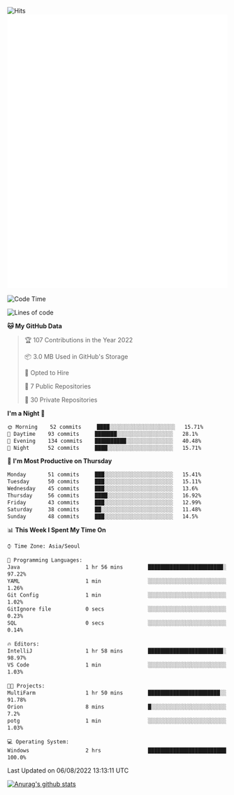 ![Hits](https://hits.seeyoufarm.com/api/count/incr/badge.svg?url=https%3A%2F%2Fgithub.com%2Fkokose1234&count_bg=%2379C83D&title_bg=%23555555&icon=apple.svg&icon_color=%23E7E7E7&title=hits&edge_flat=false)
<br/>
![Metrics](https://github.com/kokose1234/kokose1234/blob/main/github-metrics.svg)

<!--START_SECTION:waka-->
![Code Time](http://img.shields.io/badge/Code%20Time-657%20hrs%2041%20mins-blue)

![Lines of code](https://img.shields.io/badge/From%20Hello%20World%20I%27ve%20Written-943%20Thousand%20lines%20of%20code-blue)

**🐱 My GitHub Data** 

> 🏆 107 Contributions in the Year 2022
 > 
> 📦 3.0 MB Used in GitHub's Storage 
 > 
> 💼 Opted to Hire
 > 
> 📜 7 Public Repositories 
 > 
> 🔑 30 Private Repositories  
 > 
**I'm a Night 🦉** 

```text
🌞 Morning    52 commits     ████░░░░░░░░░░░░░░░░░░░░░   15.71% 
🌆 Daytime    93 commits     ███████░░░░░░░░░░░░░░░░░░   28.1% 
🌃 Evening    134 commits    ██████████░░░░░░░░░░░░░░░   40.48% 
🌙 Night      52 commits     ████░░░░░░░░░░░░░░░░░░░░░   15.71%

```
📅 **I'm Most Productive on Thursday** 

```text
Monday       51 commits     ███░░░░░░░░░░░░░░░░░░░░░░   15.41% 
Tuesday      50 commits     ███░░░░░░░░░░░░░░░░░░░░░░   15.11% 
Wednesday    45 commits     ███░░░░░░░░░░░░░░░░░░░░░░   13.6% 
Thursday     56 commits     ████░░░░░░░░░░░░░░░░░░░░░   16.92% 
Friday       43 commits     ███░░░░░░░░░░░░░░░░░░░░░░   12.99% 
Saturday     38 commits     ██░░░░░░░░░░░░░░░░░░░░░░░   11.48% 
Sunday       48 commits     ███░░░░░░░░░░░░░░░░░░░░░░   14.5%

```


📊 **This Week I Spent My Time On** 

```text
⌚︎ Time Zone: Asia/Seoul

💬 Programming Languages: 
Java                     1 hr 56 mins        ████████████████████████░   97.22% 
YAML                     1 min               ░░░░░░░░░░░░░░░░░░░░░░░░░   1.26% 
Git Config               1 min               ░░░░░░░░░░░░░░░░░░░░░░░░░   1.02% 
GitIgnore file           0 secs              ░░░░░░░░░░░░░░░░░░░░░░░░░   0.23% 
SQL                      0 secs              ░░░░░░░░░░░░░░░░░░░░░░░░░   0.14%

🔥 Editors: 
IntelliJ                 1 hr 58 mins        ████████████████████████░   98.97% 
VS Code                  1 min               ░░░░░░░░░░░░░░░░░░░░░░░░░   1.03%

🐱‍💻 Projects: 
MultiFarm                1 hr 50 mins        ███████████████████████░░   91.78% 
Orion                    8 mins              █░░░░░░░░░░░░░░░░░░░░░░░░   7.2% 
potg                     1 min               ░░░░░░░░░░░░░░░░░░░░░░░░░   1.03%

💻 Operating System: 
Windows                  2 hrs               █████████████████████████   100.0%

```


 Last Updated on 06/08/2022 13:13:11 UTC
<!--END_SECTION:waka-->

[![Anurag's github stats](https://github-readme-stats.vercel.app/api?username=kokose1234&theme=dracula)](https://github.com/anuraghazra/github-readme-stats)



	
